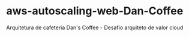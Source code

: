 # aws-autoscaling-web-Dan-Coffee
Arquitetura de cafeteria Dan's Coffee - Desafio arquiteto de valor cloud
